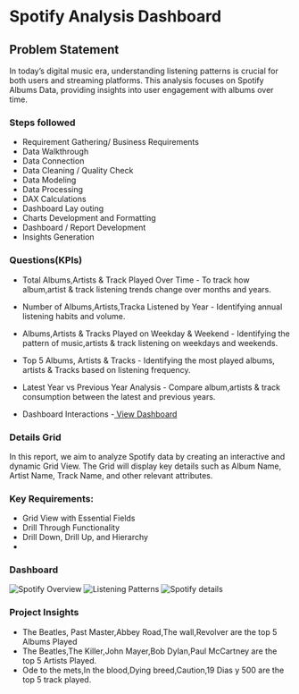 # Spotify Analysis Dashboard
## Problem Statement
In today’s digital music era, understanding listening patterns is crucial for both users and streaming platforms. This analysis focuses on Spotify Albums Data, providing insights into user engagement with albums over time.
### Steps followed
*	Requirement Gathering/ Business Requirements
*	Data Walkthrough
*	Data Connection
*	Data Cleaning / Quality Check
*	Data Modeling
*	Data Processing
*	DAX Calculations
*	Dashboard Lay outing
*	Charts Development and Formatting
*	Dashboard / Report Development
*	Insights Generation
### Questions(KPIs)
* Total Albums,Artists & Track Played Over Time - To track how album,artist & track listening trends change over months and years.
* Number of Albums,Artists,Tracka Listened by Year - Identifying annual listening habits and volume.
* Albums,Artists & Tracks Played on Weekday & Weekend - Identifying the pattern of music,artists & track listening on weekdays and weekends.
* Top 5 Albums, Artists & Tracks - Identifying the most played albums, artists & Tracks based on listening frequency.
* Latest Year vs Previous Year Analysis - Compare album,artists & track consumption between the latest and previous years.
  
*  Dashboard Interactions
  -<a href = "https://github.com/Rachana1649/Projects/blob/main/Spotify%20Analysis.pbix"> View Dashboard </a>
 
 ### Details Grid
   In this report, we aim to analyze Spotify data by creating an interactive and dynamic Grid View. The Grid will display key details such as Album Name, Artist Name, Track Name, and other relevant attributes.
 
 ### Key Requirements:
 * Grid View with Essential Fields
 * Drill Through Functionality
 * Drill Down, Drill Up, and Hierarchy
 * 
### Dashboard
![Spotify Overview](https://github.com/user-attachments/assets/fc8968ed-1611-4ec0-90c6-d641271e063e)
![Listening Patterns](https://github.com/user-attachments/assets/d03087d5-1e46-4931-b147-72299c138465)
![Spotify details](https://github.com/user-attachments/assets/6711d272-b96b-4c47-9745-ed397e4b8f8d)

### Project Insights
* The Beatles, Past Master,Abbey Road,The wall,Revolver are the top 5 Albums Played
* The Beatles,The Killer,John Mayer,Bob Dylan,Paul McCartney are the top 5 Artists Played.
* Ode to the mets,In the blood,Dying breed,Caution,19 Dias y 500 are the top 5 track played.









